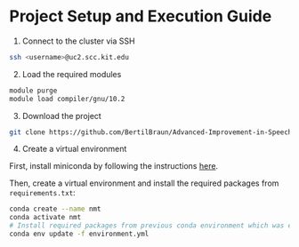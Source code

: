 # Project Setup and Execution Guide

1. Connect to the cluster via SSH
```bash
ssh <username>@uc2.scc.kit.edu
```

2. Load the required modules
```bash
module purge
module load compiler/gnu/10.2
```

3. Download the project
```bash
git clone https://github.com/BertilBraun/Advanced-Improvement-in-Speech-Translation.git AI-ST
```

4. Create a virtual environment

First, install miniconda by following the instructions [here](https://docs.conda.io/projects/miniconda/en/latest/index.html#quick-command-line-install).

Then, create a virtual environment and install the required packages from `requirements.txt`:
```bash
conda create --name nmt
conda activate nmt
# Install required packages from previous conda environment which was exported to environment.yml
conda env update -f environment.yml
```
